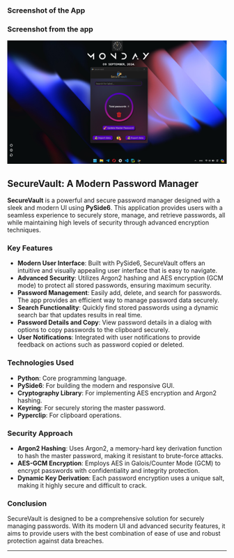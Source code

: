 ### Screenshot of the App

### Screenshot from the app
![SecureVault App Screenshot](https://github.com/PouyaBaniadam/SecureVault/blob/master/markdown-assets/img.png)

## SecureVault: A Modern Password Manager

**SecureVault** is a powerful and secure password manager designed with a sleek and modern UI using **PySide6**. This application provides users with a seamless experience to securely store, manage, and retrieve passwords, all while maintaining high levels of security through advanced encryption techniques.

### Key Features

- **Modern User Interface**: Built with PySide6, SecureVault offers an intuitive and visually appealing user interface that is easy to navigate.
- **Advanced Security**: Utilizes Argon2 hashing and AES encryption (GCM mode) to protect all stored passwords, ensuring maximum security.
- **Password Management**: Easily add, delete, and search for passwords. The app provides an efficient way to manage password data securely.
- **Search Functionality**: Quickly find stored passwords using a dynamic search bar that updates results in real time.
- **Password Details and Copy**: View password details in a dialog with options to copy passwords to the clipboard securely.
- **User Notifications**: Integrated with user notifications to provide feedback on actions such as password copied or deleted.

### Technologies Used

- **Python**: Core programming language.
- **PySide6**: For building the modern and responsive GUI.
- **Cryptography Library**: For implementing AES encryption and Argon2 hashing.
- **Keyring**: For securely storing the master password.
- **Pyperclip**: For clipboard operations.

### Security Approach

- **Argon2 Hashing**: Uses Argon2, a memory-hard key derivation function to hash the master password, making it resistant to brute-force attacks.
- **AES-GCM Encryption**: Employs AES in Galois/Counter Mode (GCM) to encrypt passwords with confidentiality and integrity protection.
- **Dynamic Key Derivation**: Each password encryption uses a unique salt, making it highly secure and difficult to crack.
### Conclusion

SecureVault is designed to be a comprehensive solution for securely managing passwords. With its modern UI and advanced security features, it aims to provide users with the best combination of ease of use and robust protection against data breaches.

---
